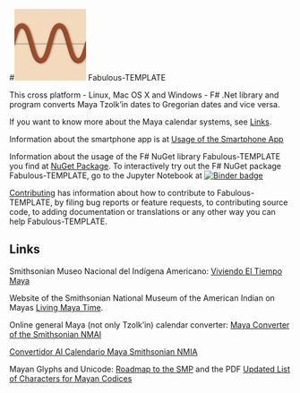 #![Fabulous-TEMPLATE Logo](./images/nuget_icon.png) Fabulous-TEMPLATE

This cross platform - Linux, Mac OS X and Windows - F# .Net library and program converts Maya Tzolk’in dates to Gregorian dates and vice versa.

If you want to know more about the Maya calendar systems, see [Links](#links).

Information about the smartphone app is at [Usage of the Smartphone App](./usage.md)

Information about the usage of the F# NuGet library Fabulous-TEMPLATE you find at [NuGet Package](./nuget_package.md).
To interactively try out the F# NuGet package Fabulous-TEMPLATE, go to the Jupyter Notebook at [![Binder badge](https://mybinder.org/badge_logo.svg)](https://mybinder.org/v2/gh/Release-Candidate/Fabulous-TEMPLATE/main?filepath=Fabulous-TEMPLATE.ipynb)

[Contributing](./contributing.md) has information about how to contribute to Fabulous-TEMPLATE, by
filing bug reports or feature requests, to contributing source code, to adding documentation
or translations or any other way you can help Fabulous-TEMPLATE.

## Links

Smithsonian Museo Nacional del Indígena Americano: [Viviendo El Tiempo Maya](https://maya.nmai.si.edu/es)

Website of the Smithsonian National Museum of the American Indian on Mayas [Living Maya Time](https://maya.nmai.si.edu/).

Online general Maya (not only Tzolk’in) calendar converter: [Maya Converter of the Smithsonian NMAI](https://maya.nmai.si.edu/calendar/maya-calendar-converter)

[Convertidor Al Calendario Maya Smithsonian NMIA](https://maya.nmai.si.edu/es/calendario/convertidor-de-calendario-maya)

Mayan Glyphs and Unicode: [Roadmap to the SMP](https://www.unicode.org/roadmaps/smp/) and the PDF [Updated List of Characters for Mayan Codices](https://www.unicode.org/L2/L2020/20248-mayan-update.pdf)
